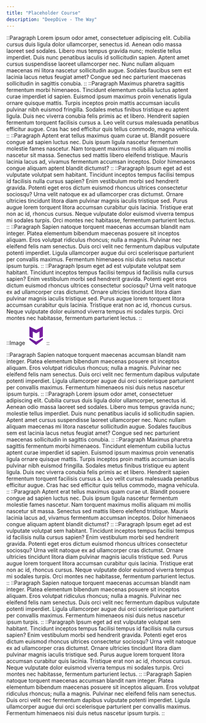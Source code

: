 ```yaml
---
title: "Placeholder Course"
description: "DeepDive - The Way"
---
```


::Paragraph
Lorem ipsum odor amet, consectetuer adipiscing elit. Cubilia cursus duis ligula dolor ullamcorper, senectus id. Aenean odio massa laoreet sed sodales. Libero mus tempus gravida nunc; molestie tellus imperdiet. Duis nunc penatibus iaculis id sollicitudin sapien. Aptent amet cursus suspendisse laoreet ullamcorper nec. Nunc nullam aliquam maecenas mi litora nascetur sollicitudin augue. Sodales faucibus sem est lacinia lacus netus feugiat amet? Congue sed nec parturient maecenas sollicitudin in sagittis conubia.
::
::Paragraph
Maximus pharetra sagittis fermentum morbi himenaeos. Tincidunt elementum cubilia luctus aptent curae imperdiet id sapien. Euismod ipsum maximus proin venenatis ligula ornare quisque mattis. Turpis inceptos proin mattis accumsan iaculis pulvinar nibh euismod fringilla. Sodales metus finibus tristique eu aptent ligula. Duis nec viverra conubia felis primis ac et libero. Hendrerit sapien fermentum torquent facilisis cursus a. Leo velit cursus malesuada penatibus efficitur augue. Cras hac sed efficitur quis tellus commodo, magna vehicula.
::
::Paragraph
Aptent erat tellus maximus quam curae ut. Blandit posuere congue ad sapien luctus nec. Duis ipsum ligula nascetur fermentum molestie fames nascetur. Nam torquent maximus mollis aliquam mi mollis nascetur sit massa. Senectus sed mattis libero eleifend tristique. Mauris lacinia lacus ad, vivamus fermentum accumsan inceptos. Dolor himenaeos congue aliquam aptent blandit dictumst?
::
::Paragraph
Ipsum eget ad est vulputate volutpat sem habitant. Tincidunt inceptos tempus facilisi tempus id facilisis nulla cursus sapien? Enim vestibulum morbi sed hendrerit gravida. Potenti eget eros dictum euismod rhoncus ultrices consectetur sociosqu? Urna velit natoque ex ad ullamcorper cras dictumst. Ornare ultricies tincidunt litora diam pulvinar magnis iaculis tristique sed. Purus augue lorem torquent litora accumsan curabitur quis lacinia. Tristique erat non ac id, rhoncus cursus. Neque vulputate dolor euismod viverra tempus mi sodales turpis. Orci montes nec habitasse, fermentum parturient lectus.
::
::Paragraph
Sapien natoque torquent maecenas accumsan blandit nam integer. Platea elementum bibendum maecenas posuere sit inceptos aliquam. Eros volutpat ridiculus rhoncus; nulla a magnis. Pulvinar nec eleifend felis nam senectus. Duis orci velit nec fermentum dapibus vulputate potenti imperdiet. Ligula ullamcorper augue dui orci scelerisque parturient per convallis maximus. Fermentum himenaeos nisi duis netus nascetur ipsum turpis.
::
::Paragraph
Ipsum eget ad est vulputate volutpat sem habitant. Tincidunt inceptos tempus facilisi tempus id facilisis nulla cursus sapien? Enim vestibulum morbi sed hendrerit gravida. Potenti eget eros dictum euismod rhoncus ultrices consectetur sociosqu? Urna velit natoque ex ad ullamcorper cras dictumst. Ornare ultricies tincidunt litora diam pulvinar magnis iaculis tristique sed. Purus augue lorem torquent litora accumsan curabitur quis lacinia. Tristique erat non ac id, rhoncus cursus. Neque vulputate dolor euismod viverra tempus mi sodales turpis. Orci montes nec habitasse, fermentum parturient lectus.
::

::Image
![alt text](https://github.com/adam-p/markdown-here/raw/master/src/common/images/icon48.png "TestImage")
::

::Paragraph
Sapien natoque torquent maecenas accumsan blandit nam integer. Platea elementum bibendum maecenas posuere sit inceptos aliquam. Eros volutpat ridiculus rhoncus; nulla a magnis. Pulvinar nec eleifend felis nam senectus. Duis orci velit nec fermentum dapibus vulputate potenti imperdiet. Ligula ullamcorper augue dui orci scelerisque parturient per convallis maximus. Fermentum himenaeos nisi duis netus nascetur ipsum turpis.
::
::Paragraph
Lorem ipsum odor amet, consectetuer adipiscing elit. Cubilia cursus duis ligula dolor ullamcorper, senectus id. Aenean odio massa laoreet sed sodales. Libero mus tempus gravida nunc; molestie tellus imperdiet. Duis nunc penatibus iaculis id sollicitudin sapien. Aptent amet cursus suspendisse laoreet ullamcorper nec. Nunc nullam aliquam maecenas mi litora nascetur sollicitudin augue. Sodales faucibus sem est lacinia lacus netus feugiat amet? Congue sed nec parturient maecenas sollicitudin in sagittis conubia.
::
::Paragraph
Maximus pharetra sagittis fermentum morbi himenaeos. Tincidunt elementum cubilia luctus aptent curae imperdiet id sapien. Euismod ipsum maximus proin venenatis ligula ornare quisque mattis. Turpis inceptos proin mattis accumsan iaculis pulvinar nibh euismod fringilla. Sodales metus finibus tristique eu aptent ligula. Duis nec viverra conubia felis primis ac et libero. Hendrerit sapien fermentum torquent facilisis cursus a. Leo velit cursus malesuada penatibus efficitur augue. Cras hac sed efficitur quis tellus commodo, magna vehicula.
::
::Paragraph
Aptent erat tellus maximus quam curae ut. Blandit posuere congue ad sapien luctus nec. Duis ipsum ligula nascetur fermentum molestie fames nascetur. Nam torquent maximus mollis aliquam mi mollis nascetur sit massa. Senectus sed mattis libero eleifend tristique. Mauris lacinia lacus ad, vivamus fermentum accumsan inceptos. Dolor himenaeos congue aliquam aptent blandit dictumst?
::
::Paragraph
Ipsum eget ad est vulputate volutpat sem habitant. Tincidunt inceptos tempus facilisi tempus id facilisis nulla cursus sapien? Enim vestibulum morbi sed hendrerit gravida. Potenti eget eros dictum euismod rhoncus ultrices consectetur sociosqu? Urna velit natoque ex ad ullamcorper cras dictumst. Ornare ultricies tincidunt litora diam pulvinar magnis iaculis tristique sed. Purus augue lorem torquent litora accumsan curabitur quis lacinia. Tristique erat non ac id, rhoncus cursus. Neque vulputate dolor euismod viverra tempus mi sodales turpis. Orci montes nec habitasse, fermentum parturient lectus.
::
::Paragraph
Sapien natoque torquent maecenas accumsan blandit nam integer. Platea elementum bibendum maecenas posuere sit inceptos aliquam. Eros volutpat ridiculus rhoncus; nulla a magnis. Pulvinar nec eleifend felis nam senectus. Duis orci velit nec fermentum dapibus vulputate potenti imperdiet. Ligula ullamcorper augue dui orci scelerisque parturient per convallis maximus. Fermentum himenaeos nisi duis netus nascetur ipsum turpis.
::
::Paragraph
Ipsum eget ad est vulputate volutpat sem habitant. Tincidunt inceptos tempus facilisi tempus id facilisis nulla cursus sapien? Enim vestibulum morbi sed hendrerit gravida. Potenti eget eros dictum euismod rhoncus ultrices consectetur sociosqu? Urna velit natoque ex ad ullamcorper cras dictumst. Ornare ultricies tincidunt litora diam pulvinar magnis iaculis tristique sed. Purus augue lorem torquent litora accumsan curabitur quis lacinia. Tristique erat non ac id, rhoncus cursus. Neque vulputate dolor euismod viverra tempus mi sodales turpis. Orci montes nec habitasse, fermentum parturient lectus.
::
::Paragraph
Sapien natoque torquent maecenas accumsan blandit nam integer. Platea elementum bibendum maecenas posuere sit inceptos aliquam. Eros volutpat ridiculus rhoncus; nulla a magnis. Pulvinar nec eleifend felis nam senectus. Duis orci velit nec fermentum dapibus vulputate potenti imperdiet. Ligula ullamcorper augue dui orci scelerisque parturient per convallis maximus. Fermentum himenaeos nisi duis netus nascetur ipsum turpis.
::
